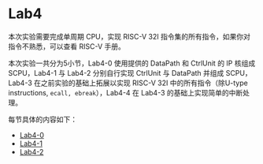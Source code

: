# Lab4

本次实验需要完成单周期 CPU，实现 RISC-V 32I 指令集的所有指令，如果你对指令不熟悉，可以查看 RISC-V 手册。

本次实验一共分为5小节，Lab4-0 使用提供的 DataPath 和 CtrlUnit 的 IP 核组成 SCPU，Lab4-1 与 Lab4-2 分别自行实现 CtrlUnit 与 DataPath 并组成 SCPU，Lab4-3 在之前实验的基础上拓展以实现 RISC-V 32I 中的所有指令（除U-type instructions, `ecall, ebreak`），Lab4-4 在 Lab4-3 的基础上实现简单的中断处理。

每节具体的内容如下：

* [Lab4-0](/Lab4/Lab4-0)
* [Lab4-1](/Lab4/Lab4-1)
* [Lab4-2](/Lab4/Lab4-2)